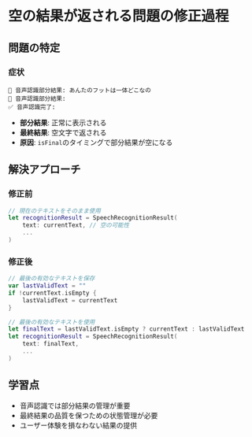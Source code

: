 # 空の結果が返される問題の修正過程

## 問題の特定

### 症状
```
📝 音声認識部分結果: あんたのフットは一体どこなの
📝 音声認識部分結果: 
✅ 音声認識完了: 
```

- **部分結果**: 正常に表示される
- **最終結果**: 空文字で返される
- **原因**: `isFinal`のタイミングで部分結果が空になる

## 解決アプローチ

### 修正前
```swift
// 現在のテキストをそのまま使用
let recognitionResult = SpeechRecognitionResult(
    text: currentText, // 空の可能性
    ...
)
```

### 修正後
```swift
// 最後の有効なテキストを保存
var lastValidText = ""
if !currentText.isEmpty {
    lastValidText = currentText
}

// 最後の有効なテキストを使用
let finalText = lastValidText.isEmpty ? currentText : lastValidText
let recognitionResult = SpeechRecognitionResult(
    text: finalText,
    ...
)
```

## 学習点
- 音声認識では部分結果の管理が重要
- 最終結果の品質を保つための状態管理が必要
- ユーザー体験を損なわない結果の提供
